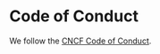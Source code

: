 # Code of Conduct





We follow the [CNCF Code of Conduct](https://github.com/cncf/foundation/blob/master/code-of-conduct.md).
